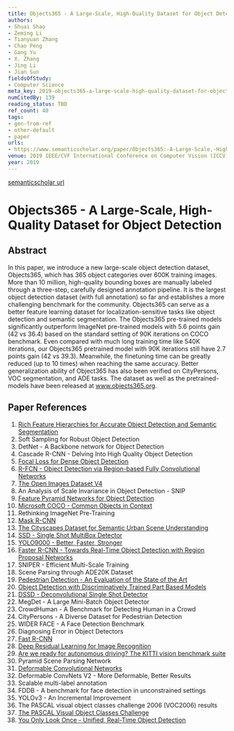 ```yaml
---
title: Objects365 - A Large-Scale, High-Quality Dataset for Object Detection
authors:
- Shuai Shao
- Zeming Li
- Tianyuan Zhang
- Chao Peng
- Gang Yu
- X. Zhang
- Jing Li
- Jian Sun
fieldsOfStudy:
- Computer Science
meta_key: 2019-objects365-a-large-scale-high-quality-dataset-for-object-detection
numCitedBy: 139
reading_status: TBD
ref_count: 40
tags:
- gen-from-ref
- other-default
- paper
urls:
- https://www.semanticscholar.org/paper/Objects365:-A-Large-Scale,-High-Quality-Dataset-for-Shao-Li/c5ff974a69fd0c760b4855b819e61e89f31cfffe?sort=total-citations
venue: 2019 IEEE/CVF International Conference on Computer Vision (ICCV)
year: 2019
---
```


[semanticscholar url](https://www.semanticscholar.org/paper/Objects365:-A-Large-Scale,-High-Quality-Dataset-for-Shao-Li/c5ff974a69fd0c760b4855b819e61e89f31cfffe?sort=total-citations)

# Objects365 - A Large-Scale, High-Quality Dataset for Object Detection

## Abstract

In this paper, we introduce a new large-scale object detection dataset, Objects365, which has 365 object categories over 600K training images. More than 10 million, high-quality bounding boxes are manually labeled through a three-step, carefully designed annotation pipeline. It is the largest object detection dataset (with full annotation) so far and establishes a more challenging benchmark for the community. Objects365 can serve as a better feature learning dataset for localization-sensitive tasks like object detection and semantic segmentation. The Objects365 pre-trained models significantly outperform ImageNet pre-trained models with 5.6 points gain (42 vs 36.4) based on the standard setting of 90K iterations on COCO benchmark. Even compared with much long training time like 540K iterations, our Objects365 pretrained model with 90K iterations still have 2.7 points gain (42 vs 39.3). Meanwhile, the finetuning time can be greatly reduced (up to 10 times) when reaching the same accuracy. Better generalization ability of Object365 has also been verified on CityPersons, VOC segmentation, and ADE tasks. The dataset as well as the pretrained-models have been released at www.objects365.org.

## Paper References

1. [Rich Feature Hierarchies for Accurate Object Detection and Semantic Segmentation](2014-rich-feature-hierarchies-for-accurate-object-detection-and-semantic-segmentation)
2. Soft Sampling for Robust Object Detection
3. DetNet - A Backbone network for Object Detection
4. Cascade R-CNN - Delving Into High Quality Object Detection
5. [Focal Loss for Dense Object Detection](2017-focal-loss-for-dense-object-detection)
6. [R-FCN - Object Detection via Region-based Fully Convolutional Networks](2016-r-fcn-object-detection-via-region-based-fully-convolutional-networks)
7. [The Open Images Dataset V4](2020-the-open-images-dataset-v4)
8. An Analysis of Scale Invariance in Object Detection - SNIP
9. [Feature Pyramid Networks for Object Detection](2017-feature-pyramid-networks-for-object-detection)
10. [Microsoft COCO - Common Objects in Context](2014-microsoft-coco-common-objects-in-context)
11. Rethinking ImageNet Pre-Training
12. [Mask R-CNN](2017-mask-r-cnn.md)
13. [The Cityscapes Dataset for Semantic Urban Scene Understanding](2016-the-cityscapes-dataset-for-semantic-urban-scene-understanding)
14. [SSD - Single Shot MultiBox Detector](2016-ssd-net.md)
15. [YOLO9000 - Better, Faster, Stronger](2017-yolo9000-better-faster-stronger)
16. [Faster R-CNN - Towards Real-Time Object Detection with Region Proposal Networks](2015-faster-r-cnn.md)
17. SNIPER - Efficient Multi-Scale Training
18. Scene Parsing through ADE20K Dataset
19. [Pedestrian Detection - An Evaluation of the State of the Art](2012-pedestrian-detection-an-evaluation-of-the-state-of-the-art)
20. [Object Detection with Discriminatively Trained Part Based Models](2009-object-detection-with-discriminatively-trained-part-based-models)
21. [DSSD - Deconvolutional Single Shot Detector](2017-dssd-deconvolutional-single-shot-detector)
22. MegDet - A Large Mini-Batch Object Detector
23. CrowdHuman - A Benchmark for Detecting Human in a Crowd
24. CityPersons - A Diverse Dataset for Pedestrian Detection
25. WIDER FACE - A Face Detection Benchmark
26. Diagnosing Error in Object Detectors
27. [Fast R-CNN](2015-fast-r-cnn)
28. [Deep Residual Learning for Image Recognition](2015-resnet.md)
29. [Are we ready for autonomous driving? The KITTI vision benchmark suite](2012-are-we-ready-for-autonomous-driving-the-kitti-vision-benchmark-suite)
30. Pyramid Scene Parsing Network
31. [Deformable Convolutional Networks](2017-deformable-convolutional-networks)
32. Deformable ConvNets V2 - More Deformable, Better Results
33. Scalable multi-label annotation
34. FDDB - A benchmark for face detection in unconstrained settings
35. YOLOv3 - An Incremental Improvement
36. The PASCAL visual object classes challenge 2006 (VOC2006) results
37. [The PASCAL Visual Object Classes Challenge](2006-the-pascal-visual-object-classes-challenge)
38. [You Only Look Once - Unified, Real-Time Object Detection](2016-you-only-look-once-unified-real-time-object-detection)
